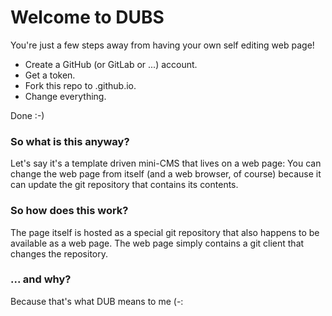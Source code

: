 # Welcome to DUBS

You're just a few steps away from having your own self editing web page!

- Create a GitHub (or GitLab or ...) account.
- Get a token.
- Fork this repo to <yourusername>.github.io.
- Change everything.

Done :-)

### So what is this anyway?
Let's say it's a template driven mini-CMS that lives on a web page: You can change the web page from itself (and a web browser, of course) because it can update the git repository that contains its contents.

### So how does this work?
The page itself is hosted as a special git repository that also happens to be available as a web page. The web page simply contains a git client that changes the repository.

### ... and why?
Because that's what DUB means to me (-:
